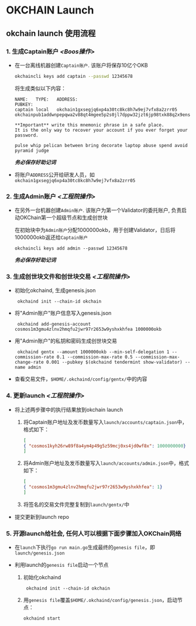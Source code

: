 # OKCHAIN Launch

## okchain launch 使用流程

### 1. 生成Captain账户 *<Boos操作>*
* 在一台离线机器创建`Captain账户`. 该账户将保存10亿个OKB
   ```sh
   okchaincli keys add captain --passwd 12345678
   ```
   将生成类似以下内容：
   ```
   NAME:   TYPE:   ADDRESS:                                        PUBKEY:
   captain local   okchain1gxsegjq6xp4a30tc8kc8h7w9ej7vfx8a2zrr05  okchainpub1addwnpepqwa2v88qt4mgee5p2s0jl7dppw32jzt6jp98txk88q2x9ens94vcy6uawvt

   **Important** write this mnemonic phrase in a safe place.
   It is the only way to recover your account if you ever forget your password.

   pulse whip pelican between bring decorate laptop abuse spend avoid pyramid judge
   ```
   ***务必保存好助记词***

* 将账户`ADDRESS`公开给研发人员，如`okchain1gxsegjq6xp4a30tc8kc8h7w9ej7vfx8a2zrr05`

### 2. 生成Admin账户 *<工程院操作>*
* 在另外一台机器创建`Admin账户`. 该账户为第一个Validator的委托账户, 负责启动OKChain第一个超级节点和生成创世块

   在初始块中为`Admin账户`分配1000000okb，用于创建Validator，日后将1000000okb返还给`Captain账户`
   ```
   okchaincli keys add admin --passwd 12345678
   ```
   ***务必保存好助记词***

### 3. 生成创世块文件和创世块交易 *<工程院操作>*
* 初始化okchaind, 生成genesis.json
   ```
    okchaind init --chain-id okchain
   ```
* 将"Admin账户"账户信息写入genesis.json
   ```
    okchaind add-genesis-account cosmos1m3gmu4zlnv2hmqfu2jwr97r2653w9yshxkhfea 1000000okb
   ```
* 用"Admin账户"的私钥和密码生成创世块交易
   ```shell
    okchaind gentx --amount 1000000okb --min-self-delegation 1 --commission-rate 0.1 --commission-max-rate 0.5 --commission-max-change-rate 0.001 --pubkey $(okchaind tendermint show-validator) --name admin
   ```
* 查看交易文件，`$HOME/.okchaind/config/gentx/`中的内容

### 4. 更新launch *<工程院操作>*
* 将上述两步骤中的执行结果放到okchain launch

   1. 将Captain账户地址及发币数量写入`launch/accounts/captain.json`中，格式如下：
      ```json
      [
      { "cosmos1kyh26rw89f8a4ym4p49g5z59mcj0xs4jd0wf8x": 1000000000}
      ]

      ```
   2. 将Admin账户地址及发币数量写入`launch/accounts/admin.json`中，格式如下：
      ```json
      [
      { "cosmos1m3gmu4zlnv2hmqfu2jwr97r2653w9yshxkhfea": 1}
      ]

      ```
   3. 将签名的交易文件完整复制到`launch/gentx/`中

* 提交更新到launch repo

### 5. 开源launch给社会, 任何人可以根据下面步骤加入OKChain网络
* 在`launch`下执行`go run main.go`生成最终的`genesis file`，即`launch/genesis.json`

* 利用launch的`genesis file`启动一个节点

   1. 初始化okchaind

      ```shell
       okchaind init --chain-id okchain
      ```

   1. 用`genesis file`覆盖`$HOME/.okchaind/config/genesis.json`，启动节点：

      ```shell
      okchaind start
      ```
